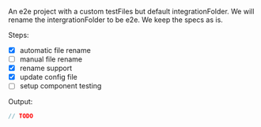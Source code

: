 An e2e project with a custom testFiles but default integrationFolder. We will rename the intergrationFolder to be e2e. We keep the specs as is.

Steps:

- [x] automatic file rename
- [ ] manual file rename
- [x] rename support
- [x] update config file
- [ ] setup component testing

Output:

```js
// TODO
```

